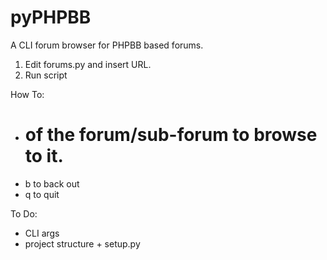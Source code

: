 # pyPHPBB
A CLI forum browser for PHPBB based forums.

1. Edit forums.py and insert URL.
2. Run script

How To:
- # of the forum/sub-forum to browse to it.
- b to back out
- q to quit

To Do:
- CLI args
- project structure + setup.py

